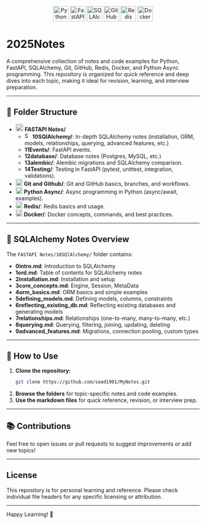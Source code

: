 <!-- LOGOS HEADER -->
<p align="center">
  <img src="https://www.python.org/static/community_logos/python-logo.png" alt="Python" height="40"/>
  <img src="https://upload.wikimedia.org/wikipedia/commons/1/1a/FastAPI_logo.svg" alt="FastAPI" height="40"/>
  <img src="https://quintagroup.com/cms/python/images/sqlalchemy-logo.png" alt="SQLAlchemy" height="40"/>
  <img src="https://github.githubassets.com/images/modules/logos_page/GitHub-Mark.png" alt="GitHub" height="40"/>
  <img src="https://raw.githubusercontent.com/redis/redis/unstable/utils/redis-icon.png" alt="Redis" height="40"/>
  <img src="https://www.docker.com/wp-content/uploads/2022/03/Moby-logo.png" alt="Docker" height="40"/>
</p>

# 2025Notes

A comprehensive collection of notes and code examples for Python, FastAPI, SQLAlchemy, Git, GitHub, Redis, Docker, and Python Async programming. This repository is organized for quick reference and deep dives into each topic, making it ideal for revision, learning, and interview preparation.

---

## 📁 Folder Structure

- <img src="https://upload.wikimedia.org/wikipedia/commons/1/1a/FastAPI_logo.svg" alt="FastAPI" height="20"/> **FASTAPI Notes/**
  - <img src="https://quintagroup.com/cms/python/images/sqlalchemy-logo.png" alt="SQLAlchemy" height="16"/> **10SQlAlchemy/**: In-depth SQLAlchemy notes (installation, ORM, models, relationships, querying, advanced features, etc.)
  - **11Events/**: FastAPI events.
  - **12database/**: Database notes (Postgres, MySQL, etc.)
  - **13alembic/**: Alembic migrations and SQLAlchemy comparison.
  - **14Testing/**: Testing in FastAPI (pytest, unittest, integration, validations).
- <img src="https://github.githubassets.com/images/modules/logos_page/GitHub-Mark.png" alt="GitHub" height="18"/> **Git and Github/**: Git and GitHub basics, branches, and workflows.
- <img src="https://www.python.org/static/community_logos/python-logo.png" alt="Python" height="18"/> **Python Async/**: Async programming in Python (async/await, examples).
- <img src="https://raw.githubusercontent.com/redis/redis/unstable/utils/redis-icon.png" alt="Redis" height="18"/> **Redis/**: Redis basics and usage.
- <img src="https://www.docker.com/wp-content/uploads/2022/03/Moby-logo.png" alt="Docker" height="18"/> **Docker/**: Docker concepts, commands, and best practices.

---

## 📝 SQLAlchemy Notes Overview

The <code>FASTAPI Notes/10SQlAlchemy/</code> folder contains:
- <b>0intro.md</b>: Introduction to SQLAlchemy
- <b>1ord.md</b>: Table of contents for SQLAlchemy notes
- <b>2installation.md</b>: Installation and setup
- <b>3core_concepts.md</b>: Engine, Session, MetaData
- <b>4orm_basics.md</b>: ORM basics and simple examples
- <b>5defining_models.md</b>: Defining models, columns, constraints
- <b>6reflecting_existing_db.md</b>: Reflecting existing databases and generating models
- <b>7relationships.md</b>: Relationships (one-to-many, many-to-many, etc.)
- <b>8querying.md</b>: Querying, filtering, joining, updating, deleting
- <b>9advanced_features.md</b>: Migrations, connection pooling, custom types

---

## 🚀 How to Use

1. **Clone the repository:**
   ```bash
   git clone https://github.com/saad1901/MyNotes.git
   ```
2. **Browse the folders** for topic-specific notes and code examples.
3. **Use the markdown files** for quick reference, revision, or interview prep.

---

## 📚 Contributions

Feel free to open issues or pull requests to suggest improvements or add new topics!

---

## License

This repository is for personal learning and reference. Please check individual file headers for any specific licensing or attribution.

---

Happy Learning! 🚀